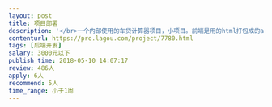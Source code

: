 ```yaml
---                
layout: post       
title: 项目部署           
description: '</br>一个内部使用的车贷计算器项目，小项目。前端是用的html打包成的app，后端是.net，数据库是mysql。项目现在是在另一台服务器上正常运行。需求是将项目重新部署到指定云服务器（环境windows），可以保证正常运行就ok。</br>'     
contenturl: https://pro.lagou.com/project/7780.html      
tags: [后端开发]            
salary: 3000元以下          
publish_time: 2018-05-10 14:07:17         
review: 486人                   
apply: 6人                   
recommend: 5人                   
time_range: 小于1周              
---                 
```

